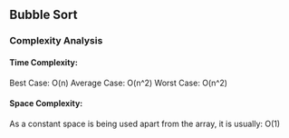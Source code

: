 ## Bubble Sort

### Complexity Analysis

#### Time Complexity:
Best Case: O(n)
Average Case: O(n^2)
Worst Case: O(n^2)

#### Space Complexity:
As a constant space is being used apart from the array, it is usually: O(1)

